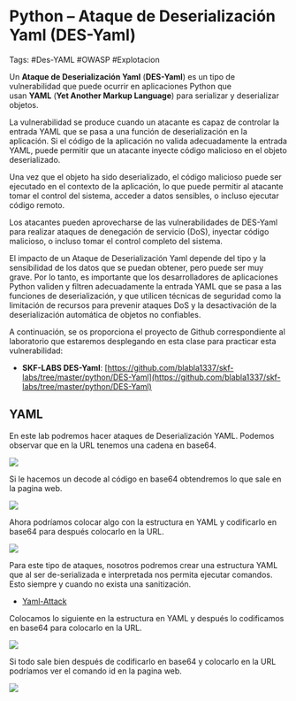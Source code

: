 # Python – Ataque de Deserialización Yaml (DES-Yaml)

Tags: #Des-YAML #OWASP  #Explotacion 

Un **Ataque de Deserialización Yaml** (**DES-Yaml**) es un tipo de vulnerabilidad que puede ocurrir en aplicaciones Python que usan **YAML** (**Yet Another Markup Language**) para serializar y deserializar objetos.

La vulnerabilidad se produce cuando un atacante es capaz de controlar la entrada YAML que se pasa a una función de deserialización en la aplicación. Si el código de la aplicación no valida adecuadamente la entrada YAML, puede permitir que un atacante inyecte código malicioso en el objeto deserializado.

Una vez que el objeto ha sido deserializado, el código malicioso puede ser ejecutado en el contexto de la aplicación, lo que puede permitir al atacante tomar el control del sistema, acceder a datos sensibles, o incluso ejecutar código remoto.

Los atacantes pueden aprovecharse de las vulnerabilidades de DES-Yaml para realizar ataques de denegación de servicio (DoS), inyectar código malicioso, o incluso tomar el control completo del sistema.

El impacto de un Ataque de Deserialización Yaml depende del tipo y la sensibilidad de los datos que se puedan obtener, pero puede ser muy grave. Por lo tanto, es importante que los desarrolladores de aplicaciones Python validen y filtren adecuadamente la entrada YAML que se pasa a las funciones de deserialización, y que utilicen técnicas de seguridad como la limitación de recursos para prevenir ataques DoS y la desactivación de la deserialización automática de objetos no confiables.

A continuación, se os proporciona el proyecto de Github correspondiente al laboratorio que estaremos desplegando en esta clase para practicar esta vulnerabilidad:

- **SKF-LABS DES-Yaml**: [https://github.com/blabla1337/skf-labs/tree/master/python/DES-Yaml](https://github.com/blabla1337/skf-labs/tree/master/python/DES-Yaml)


## YAML 

En este lab podremos hacer ataques de Deserialización YAML. Podemos observar que en la URL tenemos una cadena en base64.

![](Pasted%20image%2020230528173127.png)

Si le hacemos un decode al código en base64 obtendremos lo que sale en la pagina web. 

![](Pasted%20image%2020230528173558.png)

Ahora podríamos colocar algo con la estructura en YAML y codificarlo en base64 para después colocarlo en la URL.

![](Pasted%20image%2020230528173659.png)


Para este tipo de ataques, nosotros podremos crear una estructura YAML que al ser de-serializada e interpretada nos permita ejecutar comandos.  Esto siempre y cuando no exista una sanitización. 

* [Yaml-Attack](https://www.pkmurphy.com.au/isityaml/)

Colocamos lo siguiente en la estructura en YAML y después lo codificamos en base64 para colocarlo en la URL.

![](Pasted%20image%2020230528175005.png)

Si todo sale bien después de codificarlo en base64 y colocarlo en la URL podríamos ver el comando id en la pagina web. 

![](Pasted%20image%2020230528175209.png)

